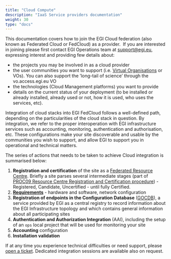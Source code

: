 ```yaml
---
title: "Cloud Compute"
description: "IaaS Service providers documentation"
weight: 30
type: "docs"
---
```


This documentation covers how to join the EGI Cloud federation (also known as
Federated Cloud or FedCloud) as a provider.  If you are interested in joining
please first contact EGI Operations team at
[support@egi.eu](mailto:support@egi.eu), expressing interest and providing few
details about:

- the projects you may be involved in as a cloud provider
- the user communities you want to support (i.e.
  [Virtual Organisations](https://confluence.egi.eu/display/EGIG/Virtual+organisation)
  or VOs). You can also support the ’long-tail of science’ through the
  vo.access.egi.eu VO
- the technologies (Cloud Management platforms) you want to provide
- details on the current status of your deployment (to be installed or already
  installed, already used or not, how it is used, who uses the services, etc).

Integration of cloud stacks into EGI FedCloud follows a well-defined path,
depending on the particularities of the cloud stack in question. By integration,
we refer to the proper interoperation with EGI infrastructure services such as
accounting, monitoring, authentication and authorisation, etc. These
configurations make your site discoverable and usable by the communities you
wish to support, and allow EGI to support you in operational and technical
matters.

The series of actions that needs to be taken to achieve Cloud integration is
summarised below:

1. **Registration and certification** of the site as a
   [Federated Resource Centre](../joining/federated-resource-centre/). Briefly a
   site parses several intermediate stages (part of
   [PROC09 Resource Centre Registration and Certification procedure](https://confluence.egi.eu/display/EGIPP/PROC09+Resource+Centre+Registration+and+Certification)) -
   Registered, Candidate, Uncertified - until fully Certified.
1. [**Requirements**](./requirements/) - hardware and software, network
   configuration
1. **Registration of endpoints in the Configuration Database**
   ([GOCDB](../../internal/configuration-database/)), a service provided by EGI
   as a central registry to record information about the EGI Infrastructure
   topology and which contains general information about all participating sites
1. **Authentication and Authorization Integration** (AAI), including the setup
   of an `ops` local project that will be used for monitoring your site
1. **Accounting** configuration
1. **Installation validation**

If at any time you experience technical difficulties or need support, please
[open a ticket](https://ggus.eu/). Dedicated integration sessions are available
also on request.
